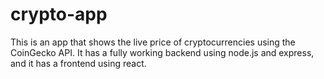 # crypto-app
This is an app that shows the live price of cryptocurrencies using the CoinGecko API. It has a fully working backend using node.js and express, and it has a frontend using react.
